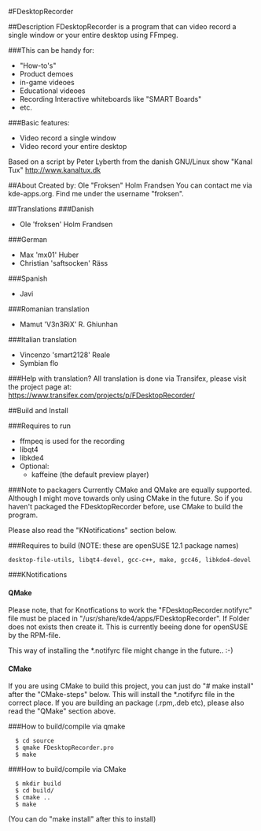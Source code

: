 #FDesktopRecorder

##Description
FDesktopRecorder is a program that can video record a single window or your entire desktop using FFmpeg.

###This can be handy for:
* "How-to's"
* Product demoes
* in-game videoes
* Educational videoes 
* Recording Interactive whiteboards like "SMART Boards"
* etc.

###Basic features:
* Video record a single window
* Video record your entire desktop

Based on a script by Peter Lyberth from the danish GNU/Linux show "Kanal Tux" http://www.kanaltux.dk 

##About
Created by: Ole "Froksen" Holm Frandsen
You can contact me via kde-apps.org. Find me under the username "froksen".

##Translations
###Danish
* Ole 'froksen' Holm Frandsen

###German
* Max 'mx01' Huber
* Christian 'saftsocken' Räss 

###Spanish
* Javi

###Romanian translation
* Mamut 'V3n3RiX' R. Ghiunhan

###Italian translation
* Vincenzo 'smart2128' Reale
* Symbian flo

###Help with translation?
All translation is done via Transifex, please visit the project page at: https://www.transifex.com/projects/p/FDesktopRecorder/

##Build and Install

###Requires to run
* ffmpeq is used for the recording
* libqt4
* libkde4
* Optional:
  - kaffeine (the default preview player)

###Note to packagers
Currently CMake and QMake are equally supported. Although I might move towards only using CMake in the future. So if you haven't packaged the FDesktopRecorder before, use
CMake to build the program.

Please also read the "KNotifications" section below.
  
###Requires to build 
(NOTE: these are openSUSE 12.1 package names)
  ```
desktop-file-utils, libqt4-devel, gcc-c++, make, gcc46, libkde4-devel
  ```
###KNotifications
#### QMake 
Please note, that for Knotfications to work the "FDesktopRecorder.notifyrc" file must be placed in "/usr/share/kde4/apps/FDesktopRecorder". If Folder does not exists then create it.
This is currently beeing done for openSUSE by the RPM-file.

This way of installing the *.notifyrc file might change in the future.. :-)

#### CMake 
If you are using CMake to build this project, you can just do "# make install" after the "CMake-steps" below. 
This will install the *.notifyrc file in the correct place. If you are building an package (.rpm,.deb etc), please also read the "QMake" section above.

###How to build/compile via qmake
  ```
    $ cd source
    $ qmake FDesktopRecorder.pro
    $ make
  ```

###How to build/compile via CMake
  ```
    $ mkdir build
    $ cd build/
    $ cmake ..
    $ make
  ```
  (You can do "make install" after this to install)
